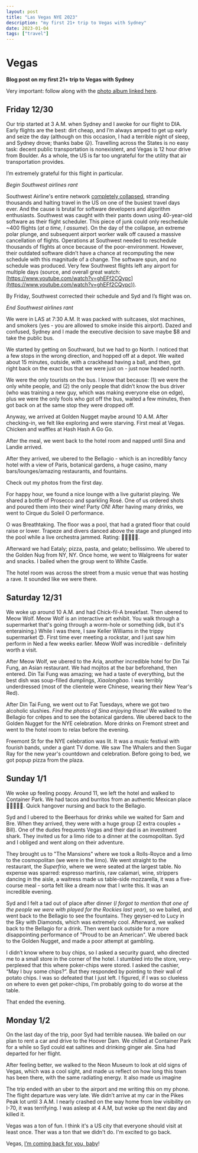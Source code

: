 ```yaml
---
layout: post
title: "Las Vegas NYE 2023"
description: "my first 21+ trip to Vegas with Sydney"
date: 2023-01-04
tags: ["travel"]
---
```


# Vegas

**Blog post on my first 21+ trip to Vegas with Sydney**

Very important: follow along with the [photo album linked here](https://photos.app.goo.gl/NThKtFZf3DyniNAq8).

## Friday 12/30
Our trip started at 3 A.M. when Sydney and I awoke for our flight to DIA. Early flights are the best: dirt cheap, and I’m always amped to get up early and seize the day (although on this occasion, I had a terrible night of sleep, and Sydney drove; thanks babe 😛). Travelling across the States is no easy task: decent public transportation is nonexistent, and Vegas is 12 hour drive from Boulder. As a whole, the US is far too ungrateful for the utility that air transportation provides. 

I’m extremely grateful for this flight in particular.

*Begin Southwest airlines rant*

Southwest Airline's entire network [completely collapsed](https://www.nytimes.com/2022/12/27/business/southwest-flights-canceled-travel.html), stranding thousands and halting travel in the US on one of the busiest travel days ever. And the cause is brutal for software developers and algorithm enthusiasts. Southwest was caught with their pants down using 40-year-old software as their flight scheduler. This piece of junk could only reschedule ~400 flights (*at a time, I assume*). On the day of the collapse, an extreme polar plunge, and subsequent airport worker walk off caused a massive cancellation of flights. Operations at Southwest needed to reschedule thousands of flights at once because of the poor-environment. However, their outdated software didn’t have a chance at recomputing the new schedule with this magnitude of a change. The software spun, and no schedule was produced. Very few Southwest flights left any airport for multiple days (source, and overall great watch: [https://www.youtube.com/watch?v=ghEFf2CQypc](https://www.youtube.com/watch?v=ghEFf2CQypc)).


By Friday, Southwest corrected their schedule and Syd and I’s flight was on. 

*End Southwest airlines rant*

We were in LAS at 7:30 A.M. It was packed with suitcases, slot machines, and smokers (yes - you are allowed to smoke inside this airport). Dazed and confused, Sydney and I made the executive decision to save maybe $8 and take the public bus.

We started by getting on Southward, but we had to go North. I noticed that a few stops in the wrong direction, and hopped off at a depot. We waited about 15 minutes, outside, with a crackhead having a ball, and then, got right back on the exact bus that we were just on - just now headed north. 

We were the only tourists on the bus. I know that because: (1) we were the only white people, and (2) the only people that didn’t know the bus driver (who was training a new guy, which was making everyone else on edge), plus we were the only fools who got off the bus, waited a few minutes, then got back on at the same stop they were dropped off. 

Anyway, we arrived at Golden Nugget maybe around 10 A.M. After checking-in, we felt like exploring and were starving. First meal at Vegas. Chicken and waffles at Hash Hash A Go Go. 

After the meal, we went back to the hotel room and napped until Sina and Landie arrived. 

After they arrived, we ubered to the Bellagio - which is an incredibly fancy hotel with a view of Paris, botanical gardens, a huge casino, many bars/lounges/amazing restaurants, and fountains.

Check out my photos from the first day. 

For happy hour, we found a nice lounge with a live guitarist playing. We shared a bottle of Prosecco and sparkling Rosé. One of us ordered shots and poured them into their wine! Party ON! After having many drinks, we went to Cirque du Soleil O performance. 

O was Breathtaking. The floor was a pool, that had a grated floor that could raise or lower. Trapeze and divers danced above the stage and plunged into the pool while a live orchestra jammed. Rating: 🍿🍿🍿🍿🍿.

Afterward we had Eataly; pizza, pasta, and gelato; bellissimo. We ubered to the Golden Nug from NY, NY. Once home, we went to Walgreens for water and snacks. I bailed when the group went to White Castle.

The hotel room was across the street from a music venue that was hosting a rave. It sounded like we were there. 

## Saturday 12/31 
We woke up around 10 A.M. and had Chick-fil-A breakfast. Then ubered to Meow Wolf. Meow Wolf is an interactive art exhibit. You walk through a supermarket that's going through a worm-hole or something (idk, but it's enteraining.) While I was there, I saw Keller Williams in the trippy supermarket 😍. First time ever meeting a rockstar, and I just saw him perform in Ned a few weeks earlier. Meow Wolf was incredible - definitely worth a visit. 

After Meow Wolf, we ubered to the Aria, another incredible hotel for Din Tai Fung, an Asian restaurant. We had mojitos at the bar beforehand, then entered. Din Tai Fung was amazing; we had a taste of everything, but the best dish was soup-filled dumplings, *Xiaolongbao*. I was terribly underdressed (most of the clientele were Chinese, wearing their New Year's Red). 

After Din Tai Fung, we went out to Fat Tuesdays, where we got two alcoholic slushies. *Find the photos of Sina enjoying those!* We walked to the Bellagio for crêpes and to see the botanical gardens. We ubered back to the Golden Nugget for the NYE celebration. More drinks on Fremont street and went to the hotel room to relax before the evening. 

Freemont St for the NYE celebration was lit. It was a music festival with four*ish* bands, under a giant TV dome. We saw The Whalers and then Sugar Ray for the new year's countdown and celebration. Before going to bed, we got popup pizza from the plaza.

## Sunday 1/1

We woke up feeling poopy. Around 11, we left the hotel and walked to Container Park. We had tacos and burritos from an authentic Mexican place 🌮🌮🌮🌮🌮. Quick hangover nursing and back to the Bellagio. 

Syd and I ubered to the Beerhaus for drinks while we waited for Sam and Bre. When they arrived, they were with a huge group (2 extra couples + Bill). One of the dudes frequents Vegas and their dad is an investment shark. They invited us for a limo ride to a dinner at the cosmopolitan. Syd and I obliged and went along on their adventure. 

They brought us to "The Mansions" where we took a Rolls-Royce and a limo to the cosmopolitan (we were in the limo). We went straight to the restaurant, the *Superfrio*, where we were seated at the largest table. No expense was sparred: espresso martinis, raw calamari, wine, strippers dancing in the aisle, a waitress made us table-side mozzarella, it was a five-course meal - sorta felt like a dream now that I write this. It was an incredible evening.

Syd and I felt a tad out of place after dinner (*I forgot to mention that one of the people we were with played for the Rockies last year*), so we bailed, and went back to the Bellagio to see the fountains. They geyser-ed to Lucy in the Sky with Diamonds, which was extremely cool. Afterward, we walked back to the Bellagio for a drink. Then went back outside for a more disappointing performance of "Proud to be an American". We ubered back to the Golden Nugget, and made a poor attempt at gambling. 

I didn’t know where to buy chips, so I asked a security guard, who directed me to a small store in the corner of the hotel. I stumbled into the store, very-perplexed that this where poker-chips were stored. I asked the cashier, “May I buy some chips?”. But they responded by pointing to their wall of potato chips. I was so defeated that I just left. I figured, if I was so clueless on where to even get poker-chips, I’m probably going to do worse at the table.

That ended the evening.
## Monday 1/2
On the last day of the trip, poor Syd had terrible nausea. We bailed on our plan to rent a car and drive to the Hoover Dam. We chilled at Container Park for a while so Syd could eat saltines and drinking ginger ale. Sina had departed for her flight.

After feeling better, we walked to the Neon Museum to look at old signs of Vegas, which was a cool sight, and made us reflect on how long this town has been there, with the same radiating energy. It also made us imagine 
 
The trip ended with an uber to the airport and me writing this on my phone. The flight departure was very late. We didn’t arrive at my car in the Pikes Peak lot until 3 A.M. I nearly crashed on the way home from low visibility on I-70, it was terrifying. I was asleep at 4 A.M, but woke up the next day and killed it. 

Vegas was a ton of fun. I think it's a US city that everyone should visit at least once. Ther was a ton that we didn't do. I'm excited to go back.

Vegas, [I’m coming back for you, baby](https://www.tiktok.com/@carlyraejepsen/video/7151798377573780779?is_from_webapp=v1&item_id=7151798377573780779&web_id=7075692686118716974)! 

